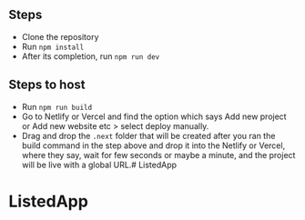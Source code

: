 ## Steps
* Clone the repository
* Run `npm install`
* After its completion, run `npm run dev`

## Steps to host
* Run `npm run build`
* Go to Netlify or Vercel and find the option which says Add new project or Add new website etc > select deploy manually.
* Drag and drop the `.next` folder that will be created after you ran the build command in the step above and drop it into the Netlify or Vercel, where they say, wait for few seconds or maybe a minute, and the project will be live with a global URL.# ListedApp
# ListedApp
